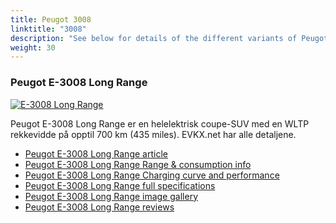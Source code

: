 ```yaml
---
title: Peugot 3008
linktitle: "3008"
description: "See below for details of the different variants of Peugot 3008"
weight: 30
---
```

### Peugot E-3008 Long Range

<a href="e-3008_long_range/"><img src="https://media.evkx.net/multimedia/models/peugot/3008/e-3008_long_range/main_1_st.jpg" class="img-fluid" alt="E-3008 Long Range" ></a>

Peugot E-3008 Long Range er en helelektrisk coupe-SUV med en WLTP rekkevidde på opptil 700 km (435 miles). EVKX.net har alle detaljene. 

- [Peugot E-3008 Long Range article](e-3008_long_range/)
- [Peugot E-3008 Long Range Range & consumption info](e-3008_long_range/rangeandconsumption)
- [Peugot E-3008 Long Range Charging curve and performance](e-3008_long_range/chargingcurve)
- [Peugot E-3008 Long Range full specifications](e-3008_long_range/specifications)
- [Peugot E-3008 Long Range image gallery](e-3008_long_range/gallery)
- [Peugot E-3008 Long Range reviews](e-3008_long_range/reviews)

